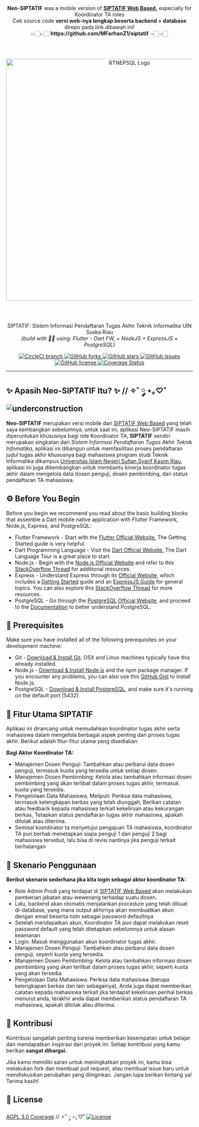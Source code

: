 <!-- docs inspired by 
- https://github.com/tailwindlabs/tailwindcss
- https://github.com/deaaprizal/cuymodoro -->

<div align="center" style="margin-bottom: 59px;">
    <b>Neo-SIPTATIF</b> was a mobile version of <a href="https://github.com/MFarhanZ1/siptatif"><b>SIPTATIF Web Based,</b></a> especially for Koordinator TA roles
    </br>
    Cek source code <b>versi web-nya lengkap beserta backend + database</b> direpo pada link dibawah ini! 
    </br>
    👉🏻👉🏻 <b>https://github.com/MFarhanZ1/siptatif</b> 👈🏻👈🏻
</div>


<div align="center" style="margin-bottom: 59px;">
  <a href="https://github.com/MFarhanZ1/siptatif">
    <img width="650px" src="https://i.ibb.co.com/BTSYBRs/dfnepv2.png" alt="RTNEPSQL Logo" />
  </a>
</div>

<p align="center">
  SIPTATIF: Sistem Informasi Pendaftaran Tugas Akhir Teknik Informatika UIN Suska Riau
  </br> 
  <i>(build with 💚💜 using: Flutter - Dart FW, + NodeJS + ExpressJS + PostgreSQL)</i>
</p>

<div align="center">
  <a href="https://circleci.com/gh/mfarhanz1/siptatif-mobile">
    <img src="https://img.shields.io/circleci/project/github/mfarhanz1/siptatif/master.svg?style=flat-square" alt="CircleCI branch" />
  </a>
  <a href="https://github.com/mfarhanz1/siptatif-mobile/network">
    <img src="https://img.shields.io/github/forks/mfarhanz1/siptatif-mobile.svg" alt="GitHub forks" />
  </a>
  <a href="https://github.com/mfarhanz1/siptatif-mobile/stargazers">
    <img src="https://img.shields.io/github/stars/mfarhanz1/siptatif-mobile.svg" alt="GitHub stars" />
  </a>
  <a href="https://github.com/mfarhanz1/siptatif-mobile/issues">
    <img src="https://img.shields.io/github/issues/mfarhanz1/siptatif-mobile.svg" alt="GitHub issues" />
  </a>
  <a href="https://github.com/mfarhanz1/siptatif-mobile/blob/master/LICENSE">
    <img src="https://img.shields.io/github/license/mfarhanz1/siptatif.svg" alt="GitHub license" />
  </a>
  <a href="https://coveralls.io/github/mfarhanz1/siptatif-mobile">
    <img src="https://coveralls.io/repos/github/mfarhanz1/siptatif-mobile/badge.svg" alt="Coverage Status" />
  </a>

</div>

---

[underconstruction]: https://img.shields.io/badge/Status-WIP-FFFF00?style=for-the-badge&logoColor=FFFF00

## ✨ Apasih Neo-SIPTATIF Itu? ✨  // ✧˚ ༘ ⋆｡♡˚ ![underconstruction][underconstruction]

**Neo-SIPTATIF** merupakan versi mobile dari [SIPTATIF Web Based](https://github.com/mfarhanz1/siptatif) yang telah saya kembangkan sebelumnya, untuk saat ini, aplikasi Neo-SIPTATIF masih diperuntukan khususnya bagi role Koordinator TA, **SIPTATIF** sendiri merupakan singkatan dari _Sistem Informasi Pendaftaran Tugas Akhir Teknik Infomatika_, aplikasi ini dibangun untuk memfasilitasi proses pendaftaran judul tugas akhir khususnya bagi mahasiswa program studi Teknik Informatika dikampus [Universitas Islam Negeri Sultan Syarif Kasim Riau](https://www.uin-suska.ac.id/), aplikasi ini juga dikembangkan untuk membantu kinerja koordinator tugas akhir dalam mengelola data dosen penguji, dosen pembimbing, dan status pendaftaran TA mahasiswa.

## ⚙️ Before You Begin
Before you begin we recommend you read about the basic building blocks that assemble a Dart mobile native application with Flutter Framework, Node.js, Express, and PostgreSQL:
* Flutter Framework - Start with the [Flutter Official Website.](https://flutter.dev/) The Getting Started guide is very helpful.
* Dart Programming Language - Visit the [Dart Official Website.](https://dart.dev/) The Dart Language Tour is a great place to start.
* Node.js - Begin with the [Node.js Official Website](http://nodejs.org/) and refer to this [StackOverflow Thread](http://stackoverflow.com/questions/2353818/how-do-i-get-started-with-node-js) for additional resources.
* Express - Understand Express through its [Official Website](http://expressjs.com/), which includes a [Getting Started](http://expressjs.com/starter/installing.html) guide and an [ExpressJS Guide](http://expressjs.com/en/guide/routing.html) for general topics. You can also explore this [StackOverflow Thread](http://stackoverflow.com/questions/8144214/learning-express-for-node-js) for more resources.
* PostgreSQL - Go through the [PostgreSQL Official Website](https://www.postgresql.org/), and proceed to the [Documentation](https://www.postgresql.org/docs/) to better understand PostgreSQL.

## 📝 Prerequisites
Make sure you have installed all of the following prerequisites on your development machine:
* Git - [Download & Install Git](https://git-scm.com/downloads). OSX and Linux machines typically have this already installed.
* Node.js - [Download & Install Node.js](https://nodejs.org/en/download/) and the npm package manager. If you encounter any problems, you can also use this [GitHub Gist](https://gist.github.com/isaacs/579814) to install Node.js.
* PostgreSQL - [Download & Install PostgreSQL](https://www.postgresql.org/download/), and make sure it's running on the default port (5432).

## 🚀 Fitur Utama SIPTATIF

Aplikasi ini dirancang untuk memudahkan koordinator tugas akhir serta mahasiswa dalam mengelola berbagai aspek penting dari proses tugas akhir. Berikut adalah fitur-fitur utama yang disediakan:

**Bagi Aktor Koordinator TA:**
- Manajemen Dosen Penguji: Tambahkan atau perbarui data dosen penguji, termasuk kuota yang tersedia untuk setiap dosen.
- Manajemen Dosen Pembimbing: Kelola atau tambahkan informasi dosen pembimbing yang akan terlibat dalam proses tugas akhir, termasuk kuota yang tersedia.
- Pengelolaan Data Mahasiswa, Meliputi: Periksa data mahasiswa, termasuk kelengkapan berkas yang telah diunggah, Berikan catatan atau feedback kepada mahasiswa terkait kekeliruan atau kekurangan berkas, Tetapkan status pendaftaran tugas akhir mahasiswa, apakah ditolak atau diterima.
- Semisal koordinator ta menyetujui pengajuan TA mahasiswa, koordinator TA pun berhak menetapkan siapa penguji 1 dan penguji 2 bagi mahasiswa tersebut, lalu bisa di revisi nantinya jika penguji terkait berhalangan

## 👣 Skenario Penggunaan
**Berikut skenario sederhana jika kita login sebagai aktor koordinator TA:**
- Role Admin Prodi yang terdapat di [SIPTATIF Web Based](https://github.com/mfarhanz1/siptatif) akan melakukan pemberian jabatan atau wewenang terhadap suatu dosen.
- Lalu, backend akan otomatis menjalankan procedure yang telah dibuat di-database, yang mana output akhirnya akan membuatkan akun dengan email beserta nidn sebagai password defaultnya
- Setelah mendapatkan akun, Koordinator TA pun dapat melakukan reset password default yang telah ditetapkan sebelumnya untuk alasan keamanan
- Login: Masuk menggunakan akun koordinator tugas akhir.
- Manajemen Dosen Penguji: Tambahkan atau perbarui data dosen penguji, seperti kuota yang tersedia.
- Manajemen Dosen Pembimbing: Kelola atau tambahkan informasi dosen pembimbing yang akan terlibat dalam proses tugas akhir, seperti kuota yang akan tersedia.
- Pengelolaan Data Mahasiswa: Periksa data mahasiswa (berupa kelengkapan berkas dan lain sebagainya), Anda juga dapat memberikan catatan kepada mahasiswa terkait jika terdapat kekeliruan perihal berkas menurut anda, terakhir anda dapat memberikan status pendaftaran TA mahasiswa, apakah ditolak atau diterima.

## 🤝 Kontribusi
Kontribusi sangatlah penting karena memberikan kesempatan untuk belajar dan mendapatkan inspirasi dari proyek ini. Setiap kontribusi yang kamu berikan **sangat dihargai.**

Jika kamu memiliki saran untuk meningkatkan proyek ini, kamu bisa melakukan fork dan membuat pull request, atau membuat issue baru untuk mendiskusikan perubahan yang diinginkan. Jangan lupa berikan bintang ya! Terima kasih!

## 📙 License
[AGPL 3.0 Coverage](LICENSE.md)  // ✧˚ ༘ ⋆｡♡˚ 
[![License](https://img.shields.io/github/license/mfarhanz1/siptatif.svg)](https://github.com/mfarhanz1/siptatif-mobile/blob/master/LICENSE)
